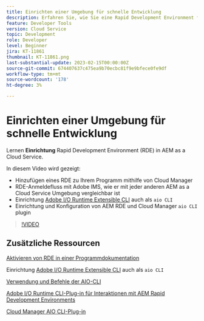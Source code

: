 ```yaml
---
title: Einrichten einer Umgebung für schnelle Entwicklung
description: Erfahren Sie, wie Sie eine Rapid Development Environment für AEM as a Cloud Service einrichten.
feature: Developer Tools
version: Cloud Service
topic: Development
role: Developer
level: Beginner
jira: KT-11861
thumbnail: KT-11861.png
last-substantial-update: 2023-02-15T00:00:00Z
source-git-commit: 674407637c475ea9b70ecbc81f9e9bfece0fe9df
workflow-type: tm+mt
source-wordcount: '178'
ht-degree: 3%

---
```



# Einrichten einer Umgebung für schnelle Entwicklung

Lernen **Einrichtung** Rapid Development Environment (RDE) in AEM as a Cloud Service.

In diesem Video wird gezeigt:

- Hinzufügen eines RDE zu Ihrem Programm mithilfe von Cloud Manager
- RDE-Anmeldefluss mit Adobe IMS, wie er mit jeder anderen AEM as a Cloud Service Umgebung vergleichbar ist
- Einrichtung [Adobe I/O Runtime Extensible CLI](https://developer.adobe.com/runtime/docs/guides/tools/cli_install/) auch als `aio CLI`
- Einrichtung und Konfiguration von AEM RDE und Cloud Manager `aio CLI` plugin

>[!VIDEO](https://video.tv.adobe.com/v/3415490/?quality=12&learn=on)

## Zusätzliche Ressourcen


[Aktivieren von RDE in einer Programmdokumentation](https://experienceleague.adobe.com/docs/experience-manager-cloud-service/content/implementing/developing/rapid-development-environments.html#enabling-rde-in-a-program)

Einrichtung [Adobe I/O Runtime Extensible CLI](https://developer.adobe.com/runtime/docs/guides/tools/cli_install/) auch als `aio CLI`

[Verwendung und Befehle der AIO-CLI](https://github.com/adobe/aio-cli#usage)

[Adobe I/O Runtime CLI-Plug-in für Interaktionen mit AEM Rapid Development Environments](https://github.com/adobe/aio-cli-plugin-aem-rde#aio-cli-plugin-aem-rde)

[Cloud Manager AIO CLI-Plug-in](https://github.com/adobe/aio-cli-plugin-cloudmanager)
